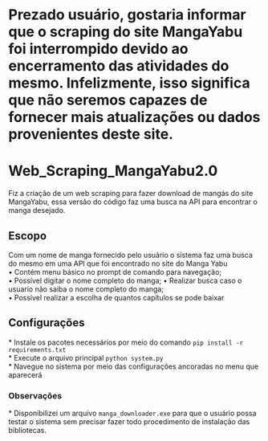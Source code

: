 # Prezado usuário, gostaria informar que o scraping do site MangaYabu foi interrompido devido ao encerramento das atividades do mesmo. Infelizmente, isso significa que não seremos capazes de fornecer mais atualizações ou dados provenientes deste site.

# Web_Scraping_MangaYabu2.0
Fiz a criação de um web scraping para fazer download de mangás do site MangaYabu, essa versão do código faz uma busca na API para encontrar o manga desejado.

## Escopo  
  Com um nome de manga fornecido pelo usuário o sistema faz uma busca do mesmo em uma API que foi encontrado no site do Manga Yabu<br>
 •	Contém menu básico no prompt de comando para navegação; <br>
 •	Possível digitar o nome completo do manga;
 •  Realizar busca caso o usuario não saiba o nome completo do manga; <br>
 •	Possível realizar a escolha de quantos capítulos se pode baixar<br> 

## Configurações
\* Instale os pacotes necessários por meio do comando `pip install -r requirements.txt` <br>
\* Execute o arquivo principal `python system.py` <br> 
\* Navegue no sistema por meio das configurações ancoradas no menu que aparecerá <br> 

### Observações
\* Disponibilizei um arquivo `manga_downloader.exe` para que o usuário possa testar o sistema sem precisar fazer todo procedimento de instalação das bibliotecas.
